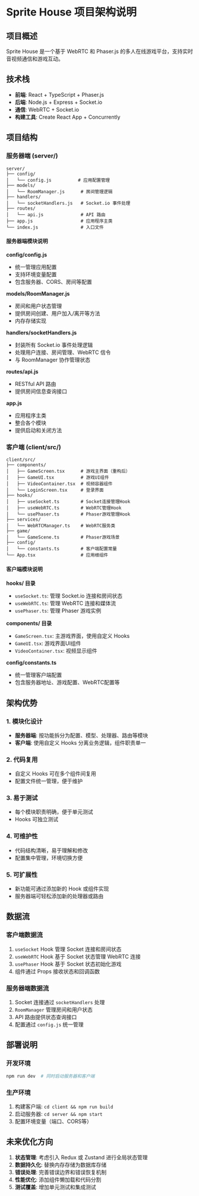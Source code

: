 # Sprite House 项目架构说明

## 项目概述
Sprite House 是一个基于 WebRTC 和 Phaser.js 的多人在线游戏平台，支持实时音视频通信和游戏互动。

## 技术栈
- **前端**: React + TypeScript + Phaser.js
- **后端**: Node.js + Express + Socket.io
- **通信**: WebRTC + Socket.io
- **构建工具**: Create React App + Concurrently

## 项目结构

### 服务器端 (server/)
```
server/
├── config/
│   └── config.js          # 应用配置管理
├── models/
│   └── RoomManager.js      # 房间管理逻辑
├── handlers/
│   └── socketHandlers.js   # Socket.io 事件处理
├── routes/
│   └── api.js              # API 路由
├── app.js                  # 应用程序主类
└── index.js                # 入口文件
```

#### 服务器端模块说明

**config/config.js**
- 统一管理应用配置
- 支持环境变量配置
- 包含服务器、CORS、房间等配置

**models/RoomManager.js**
- 房间和用户状态管理
- 提供房间创建、用户加入/离开等方法
- 内存存储实现

**handlers/socketHandlers.js**
- 封装所有 Socket.io 事件处理逻辑
- 处理用户连接、房间管理、WebRTC 信令
- 与 RoomManager 协作管理状态

**routes/api.js**
- RESTful API 路由
- 提供房间信息查询接口

**app.js**
- 应用程序主类
- 整合各个模块
- 提供启动和关闭方法

### 客户端 (client/src/)
```
client/src/
├── components/
│   ├── GameScreen.tsx      # 游戏主界面（重构后）
│   ├── GameUI.tsx          # 游戏UI组件
│   ├── VideoContainer.tsx  # 视频容器组件
│   └── LoginScreen.tsx     # 登录界面
├── hooks/
│   ├── useSocket.ts        # Socket连接管理Hook
│   ├── useWebRTC.ts        # WebRTC管理Hook
│   └── usePhaser.ts        # Phaser游戏管理Hook
├── services/
│   └── WebRTCManager.ts    # WebRTC服务类
├── game/
│   └── GameScene.ts        # Phaser游戏场景
├── config/
│   └── constants.ts        # 客户端配置常量
└── App.tsx                 # 应用根组件
```

#### 客户端模块说明

**hooks/ 目录**
- `useSocket.ts`: 管理 Socket.io 连接和房间状态
- `useWebRTC.ts`: 管理 WebRTC 连接和媒体流
- `usePhaser.ts`: 管理 Phaser 游戏实例

**components/ 目录**
- `GameScreen.tsx`: 主游戏界面，使用自定义 Hooks
- `GameUI.tsx`: 游戏界面UI组件
- `VideoContainer.tsx`: 视频显示组件

**config/constants.ts**
- 统一管理客户端配置
- 包含服务器地址、游戏配置、WebRTC配置等

## 架构优势

### 1. 模块化设计
- **服务器端**: 按功能拆分为配置、模型、处理器、路由等模块
- **客户端**: 使用自定义 Hooks 分离业务逻辑，组件职责单一

### 2. 代码复用
- 自定义 Hooks 可在多个组件间复用
- 配置文件统一管理，便于维护

### 3. 易于测试
- 每个模块职责明确，便于单元测试
- Hooks 可独立测试

### 4. 可维护性
- 代码结构清晰，易于理解和修改
- 配置集中管理，环境切换方便

### 5. 可扩展性
- 新功能可通过添加新的 Hook 或组件实现
- 服务器端可轻松添加新的处理器或路由

## 数据流

### 客户端数据流
1. `useSocket` Hook 管理 Socket 连接和房间状态
2. `useWebRTC` Hook 基于 Socket 状态管理 WebRTC 连接
3. `usePhaser` Hook 基于 Socket 状态初始化游戏
4. 组件通过 Props 接收状态和回调函数

### 服务器端数据流
1. Socket 连接通过 `socketHandlers` 处理
2. `RoomManager` 管理房间和用户状态
3. API 路由提供状态查询接口
4. 配置通过 `config.js` 统一管理

## 部署说明

### 开发环境
```bash
npm run dev  # 同时启动服务器和客户端
```

### 生产环境
1. 构建客户端: `cd client && npm run build`
2. 启动服务器: `cd server && npm start`
3. 配置环境变量（端口、CORS等）

## 未来优化方向

1. **状态管理**: 考虑引入 Redux 或 Zustand 进行全局状态管理
2. **数据持久化**: 替换内存存储为数据库存储
3. **错误处理**: 完善错误边界和错误恢复机制
4. **性能优化**: 添加组件懒加载和代码分割
5. **测试覆盖**: 增加单元测试和集成测试